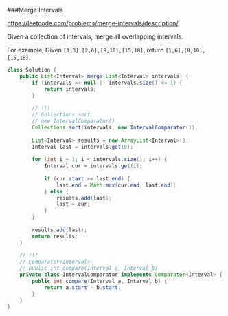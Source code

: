 ###Merge Intervals

https://leetcode.com/problems/merge-intervals/description/

Given a collection of intervals, merge all overlapping intervals.

For example,
Given `[1,3],[2,6],[8,10],[15,18]`,
return `[1,6],[8,10],[15,18]`.



```java
class Solution {
    public List<Interval> merge(List<Interval> intervals) {
        if (intervals == null || intervals.size() <= 1) {
            return intervals;
        }
        
        // !!!
        // Collections.sort
        // new IntervalComparator()
        Collections.sort(intervals, new IntervalComparator()); 
        
        List<Interval> results = new ArrayList<Interval>();
        Interval last = intervals.get(0);
        
        for (int i = 1; i < intervals.size(); i++) {
            Interval cur = intervals.get(i);
            
            if (cur.start <= last.end) {
                last.end = Math.max(cur.end, last.end);
            } else {
                results.add(last);
                last = cur;
            }
        }
        
        results.add(last);
        return results;
    }
    
    // !!! 
    // Comparator<Interval> 
    // public int compare(Interval a, Interval b)
    private class IntervalComparator implements Comparator<Interval> {
        public int compare(Interval a, Interval b) {
            return a.start - b.start;
        }
    }
}
```

